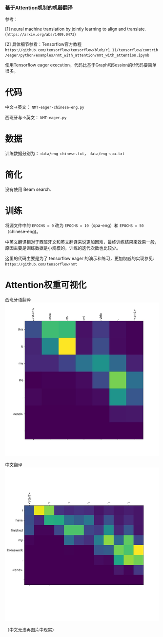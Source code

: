 ### 基于Attention机制的机器翻译

参考：

[1] neural machine translation by jointly learning to align and translate.(`https://arxiv.org/abs/1409.0473`)

[2] 具体细节参看：Tensorflow官方教程 `https://github.com/tensorflow/tensorflow/blob/r1.11/tensorflow/contrib/eager/python/examples/nmt_with_attention/nmt_with_attention.ipynb`

使用Tensorflow eager execution，代码比基于Graph和Session的tf代码要简单很多。

# 代码
中文->英文： `NMT-eager-chinese-eng.py`

西班牙与->英文： `NMT-eager.py`

# 数据
训练数据分别为： `data/eng-chinese.txt`， `data/eng-spa.txt`

# 简化
没有使用 Beam search.

# 训练
将源文件中的 `EPOCHS = 0` 改为 `EPOCHS = 10`（spa-eng）和 `EPOCHS = 50`（chinese-eng)。

中英文翻译相对于西班牙文和英文翻译来说更加困难，最终训练结果来效果一般，原因主要是训练数据是小规模的，训练的迭代次数也比较少。

这里的代码主要是为了 tensorflow eager 的演示和练习，更加权威的实现参见:
`https://github.com/tensorflow/nmt`

# Attention权重可视化
西班牙语翻译
![西班牙语翻译](data/eng-spa-jpg/%20esta%20es%20mi%20v.jpg)

中文翻译
![中文翻译](data/chinese-eng-jpg/我已經完成我的作業。.jpg)

（中文无法再图片中现实）
